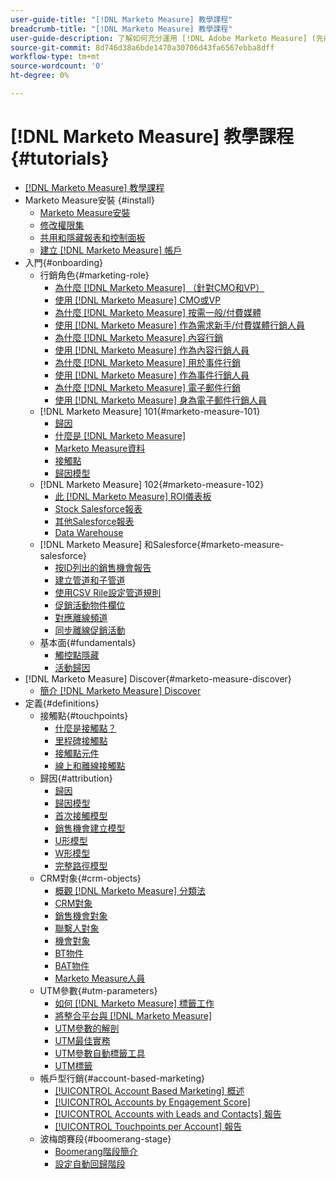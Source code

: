 ```yaml
---
user-guide-title: "[!DNL Marketo Measure] 教學課程"
breadcrumb-title: "[!DNL Marketo Measure] 教學課程"
user-guide-description: 了解如何充分運用 [!DNL Adobe Marketo Measure] (先前 [!DNL Bizible]), the industry's leading B2B marketing attribution application. Watch tutorials on installation, onboarding, [!DNL Marketo Measure] 基本知識和定義。
source-git-commit: 8d746d38a6bde1470a30706d43fa6567ebba8dff
workflow-type: tm+mt
source-wordcount: '0'
ht-degree: 0%

---
```



# [!DNL Marketo Measure] 教學課程 {#tutorials}

+ [[!DNL Marketo Measure] 教學課程](overview.md)
+ Marketo Measure安裝 {#install}
   + [Marketo Measure安裝](installing/install-production.md)
   + [修改權限集](installing/modify-permission-sets-production.md)
   + [共用和隱藏報表和控制面板](installing/sharing-reports-production.md)
   + [建立 [!DNL Marketo Measure] 帳戶](installing/creating-marketo-measure-account-production.md)
+ 入門{#onboarding}
   + 行銷角色{#marketing-role}
      + [為什麼 [!DNL Marketo Measure] （針對CMO和VP）](onboarding/marketing-role/cmo-and-vp-why.md)
      + [使用 [!DNL Marketo Measure] CMO或VP](onboarding/marketing-role/cmo-and-vp-using.md)
      + [為什麼 [!DNL Marketo Measure] 按需一般/付費媒體](onboarding/marketing-role/demand-gen-why.md)
      + [使用 [!DNL Marketo Measure] 作為需求新手/付費媒體行銷人員](onboarding/marketing-role/demand-gen-using.md)
      + [為什麼 [!DNL Marketo Measure] 內容行銷](onboarding/marketing-role/content-marketing-why.md)
      + [使用 [!DNL Marketo Measure] 作為內容行銷人員](onboarding/marketing-role/content-marketing-using.md)
      + [為什麼 [!DNL Marketo Measure] 用於事件行銷](onboarding/marketing-role/events-marketing-why.md)
      + [使用 [!DNL Marketo Measure] 作為事件行銷人員](onboarding/marketing-role/events-marketing-using.md)
      + [為什麼 [!DNL Marketo Measure] 電子郵件行銷](onboarding/marketing-role/email-marketing-why.md)
      + [使用 [!DNL Marketo Measure] 身為電子郵件行銷人員](onboarding/marketing-role/email-marketing-using.md)
   + [!DNL Marketo Measure] 101{#marketo-measure-101}
      + [歸因](onboarding/marketo-measure-101/what-is-attribution.md)
      + [什麼是 [!DNL Marketo Measure]](onboarding/marketo-measure-101/what-is-marketo-measure.md)
      + [Marketo Measure資料](onboarding/marketo-measure-101/marketo-measure-data.md)
      + [接觸點](onboarding/marketo-measure-101/touchpoints.md)
      + [歸因模型](onboarding/marketo-measure-101/attribution-models.md)
   + [!DNL Marketo Measure] 102{#marketo-measure-102}
      + [此 [!DNL Marketo Measure] ROI儀表板](onboarding/marketo-measure-102/roi-dashboards.md)
      + [Stock Salesforce報表](onboarding/marketo-measure-102/stock-salesforce-reports.md)
      + [其他Salesforce報表](onboarding/marketo-measure-102/addtional-salesforce-reports.md)
      + [Data Warehouse](onboarding/marketo-measure-102/data-warehouse.md)
   + [!DNL Marketo Measure] 和Salesforce{#marketo-measure-salesforce}
      + [按ID列出的銷售機會報告](onboarding/marketo-measure-salesforce/leads-by-id-report.md)
      + [建立管道和子管道](onboarding/marketo-measure-salesforce/creating-channels-subchannels.md)
      + [使用CSV Rile設定管道規則](onboarding/marketo-measure-salesforce/channel-rules-csv.md)
      + [促銷活動物件欄位](onboarding/marketo-measure-salesforce/campaign-object-fields.md)
      + [對應離線頻道](onboarding/marketo-measure-salesforce/mapping-offline-channels.md)
      + [同步離線促銷活動](onboarding/marketo-measure-salesforce/syncing-offline-campaigns.md)
   + 基本面{#fundamentals}
      + [觸控點隱藏](onboarding/marketo-measure-salesforce/touchpoint-suppression.md)
      + [活動歸因](onboarding/fundamentals/activities-attribution.md)
+ [!DNL Marketo Measure] Discover{#marketo-measure-discover}
   + [簡介 [!DNL Marketo Measure] Discover](marketo-measure-discover/introduction-to-marketo-measure-discover.md)
+ 定義{#definitions}
   + 接觸點{#touchpoints}
      + [什麼是接觸點？](definitions/touchpoints/what-is-a-touchpoint.md)
      + [里程碑接觸點](definitions/touchpoints/milestone-touchpoints.md)
      + [接觸點元件](definitions/touchpoints/touchpoint-components.md)
      + [線上和離線接觸點](definitions/touchpoints/online-offline-touchpoints.md)
   + 歸因{#attribution}
      + [歸因](definitions/attribution/what-is-attribution.md)
      + [歸因模型](definitions/attribution/attribution-models.md)
      + [首次接觸模型](definitions/attribution/first-touch-model.md)
      + [銷售機會建立模型](definitions/attribution/lead-creation-model.md)
      + [U形模型](definitions/attribution/u-shaped-model.md)
      + [W形模型](definitions/attribution/w-shaped-model.md)
      + [完整路徑模型](definitions/attribution/full-path-model.md)
   + CRM對象{#crm-objects}
      + [概觀 [!DNL Marketo Measure] 分類法](definitions/crm-objects/taxonomy-overview.md)
      + [CRM對象](definitions/crm-objects/crm-objects.md)
      + [銷售機會對象](definitions/crm-objects/lead-object.md)
      + [聯繫人對象](definitions/crm-objects/contact-object.md)
      + [機會對象](definitions/crm-objects/opportunity-object.md)
      + [BT物件](definitions/crm-objects/bt-object.md)
      + [BAT物件](definitions/crm-objects/bat-object.md)
      + [Marketo Measure人員](definitions/crm-objects/marketo-measure-person.md)
   + UTM參數{#utm-parameters}
      + [如何 [!DNL Marketo Measure] 標籤工作](definitions/utm-parameters/how-marketo-measure-tagging-works.md)
      + [將整合平台與 [!DNL Marketo Measure]](definitions/utm-parameters/connecting-integrated-platforms-with-marketo-measure.md)
      + [UTM參數的解剖](definitions/utm-parameters/anatomy-of-a-utm-parameter.md)
      + [UTM最佳實務](definitions/utm-parameters/utm-best-practices.md)
      + [UTM參數自動標籤工具](definitions/utm-parameters/utm-parameter-auto-tagging-tools.md)
      + [UTM標籤](definitions/utm-parameters/utm-tagging.md)
   + 帳戶型行銷{#account-based-marketing}
      + [[!UICONTROL Account Based Marketing] 概述](definitions/account-based-marketing/abm-overview.md)
      + [[!UICONTROL Accounts by Engagement Score]](definitions/account-based-marketing/accounts-by-engagement-score.md)
      + [[!UICONTROL Accounts with Leads and Contacts] 報告](definitions/account-based-marketing/accounts-with-leads-and-contacts.md)
      + [[!UICONTROL Touchpoints per Account] 報告](definitions/account-based-marketing/touchpoints-per-account-report.md)
   + 波梅朗賽段{#boomerang-stage}
      + [Boomerang階段簡介](definitions/boomerang-stage/introduction-to-boomerang-stages.md)
      + [設定自動回歸階段](definitions/boomerang-stage/setting-up-boomerang-stages.md)

